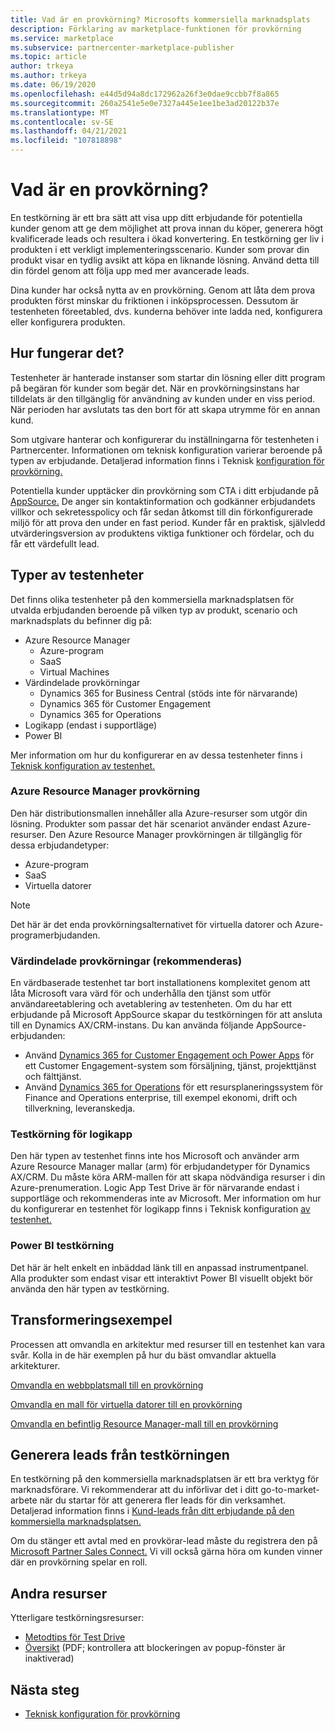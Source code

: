```yaml
---
title: Vad är en provkörning? Microsofts kommersiella marknadsplats
description: Förklaring av marketplace-funktionen för provkörning
ms.service: marketplace
ms.subservice: partnercenter-marketplace-publisher
ms.topic: article
author: trkeya
ms.author: trkeya
ms.date: 06/19/2020
ms.openlocfilehash: e44d5d94a8dc172962a26f3e0dae9ccbb7f8a865
ms.sourcegitcommit: 260a2541e5e0e7327a445e1ee1be3ad20122b37e
ms.translationtype: MT
ms.contentlocale: sv-SE
ms.lasthandoff: 04/21/2021
ms.locfileid: "107818898"
---
```

# <a name="what-is-a-test-drive"></a>Vad är en provkörning?

En testkörning är ett bra sätt att visa upp ditt erbjudande för potentiella kunder genom att ge dem möjlighet att prova innan du köper, generera högt kvalificerade leads och resultera i ökad konvertering. En testkörning ger liv i produkten i ett verkligt implementeringsscenario. Kunder som provar din produkt visar en tydlig avsikt att köpa en liknande lösning. Använd detta till din fördel genom att följa upp med mer avancerade leads.

Dina kunder har också nytta av en provkörning. Genom att låta dem prova produkten först minskar du friktionen i inköpsprocessen. Dessutom är testenheten föreetabled, dvs. kunderna behöver inte ladda ned, konfigurera eller konfigurera produkten.

## <a name="how-does-it-work"></a>Hur fungerar det?

Testenheter är hanterade instanser som startar din lösning eller ditt program på begäran för kunder som begär det. När en provkörningsinstans har tilldelats är den tillgänglig för användning av kunden under en viss period. När perioden har avslutats tas den bort för att skapa utrymme för en annan kund.

Som utgivare hanterar och konfigurerar du inställningarna för testenheten i Partnercenter. Informationen om teknisk konfiguration varierar beroende på typen av erbjudande. Detaljerad information finns i Teknisk [konfiguration för provkörning.](./test-drive-technical-configuration.md)

Potentiella kunder upptäcker din provkörning som CTA i ditt erbjudande på [AppSource.](https://appsource.microsoft.com/en-US/) De anger sin kontaktinformation och godkänner erbjudandets villkor och sekretesspolicy och får sedan åtkomst till din förkonfigurerade miljö för att prova den under en fast period. Kunder får en praktisk, självledd utvärderingsversion av produktens viktiga funktioner och fördelar, och du får ett värdefullt lead.

## <a name="types-of-test-drives"></a>Typer av testenheter

Det finns olika testenheter på den kommersiella marknadsplatsen för utvalda erbjudanden beroende på vilken typ av produkt, scenario och marknadsplats du befinner dig på:

- Azure Resource Manager
    - Azure-program
    - SaaS
    - Virtual Machines
- Värdindelade provkörningar
    - Dynamics 365 for Business Central (stöds inte för närvarande)
    - Dynamics 365 för Customer Engagement
    - Dynamics 365 for Operations
- Logikapp (endast i supportläge)
- Power BI

Mer information om hur du konfigurerar en av dessa testenheter finns i [Teknisk konfiguration av testenhet.](./test-drive-technical-configuration.md) 

### <a name="azure-resource-manager-test-drive"></a>Azure Resource Manager provkörning

Den här distributionsmallen innehåller alla Azure-resurser som utgör din lösning. Produkter som passar det här scenariot använder endast Azure-resurser. Den Azure Resource Manager provkörningen är tillgänglig för dessa erbjudandetyper: 

- Azure-program
- SaaS
- Virtuella datorer

>[!NOTE]
>Det här är det enda provkörningsalternativet för virtuella datorer och Azure-programerbjudanden.

### <a name="hosted-test-drive-recommended"></a>Värdindelade provkörningar (rekommenderas)

En värdbaserade testenhet tar bort installationens komplexitet genom att låta Microsoft vara värd för och underhålla den tjänst som utför användareetablering och avetablering av testenheten. Om du har ett erbjudande på Microsoft AppSource skapar du testkörningen för att ansluta till en Dynamics AX/CRM-instans. Du kan använda följande AppSource-erbjudanden:

- Använd [Dynamics 365 for Customer Engagement och Power Apps](dynamics-365-customer-engage-offer-setup.md) för ett Customer Engagement-system som försäljning, tjänst, projekttjänst och fälttjänst.
- Använd [Dynamics 365 for Operations](partner-center-portal/create-new-operations-offer.md) för ett resursplaneringssystem för Finance and Operations enterprise, till exempel ekonomi, drift och tillverkning, leveranskedja.

### <a name="logic-app-test-drive"></a>Testkörning för logikapp

Den här typen av testenhet finns inte hos Microsoft och använder arm Azure Resource Manager mallar (arm) för erbjudandetyper för Dynamics AX/CRM. Du måste köra ARM-mallen för att skapa nödvändiga resurser i din Azure-prenumeration. Logic App Test Drive är för närvarande endast i supportläge och rekommenderas inte av Microsoft. Mer information om hur du konfigurerar en testenhet för logikapp finns i Teknisk konfiguration [av testenhet.](./test-drive-technical-configuration.md)

### <a name="power-bi-test-drive"></a>Power BI testkörning

Det här är helt enkelt en inbäddad länk till en anpassad instrumentpanel. Alla produkter som endast visar ett interaktivt Power BI visuellt objekt bör använda den här typen av testkörning.

## <a name="transforming-examples"></a>Transformeringsexempel

Processen att omvandla en arkitektur med resurser till en testenhet kan vara svår. Kolla in de här exemplen på hur du bäst omvandlar aktuella arkitekturer.

[Omvandla en webbplatsmall till en provkörning](https://github.com/Azure/AzureTestDrive/wiki/Transforming-Website-Deployment-Template-for-Test-Drive)

[Omvandla en mall för virtuella datorer till en provkörning](https://github.com/Azure/AzureTestDrive/wiki/Transforming-Virtual-Machine-Deployment-Template-for-Test-Drive)

[Omvandla en befintlig Resource Manager-mall till en provkörning](https://github.com/Azure/AzureTestDrive/wiki/Deploying-Existing-Solutions)

## <a name="generate-leads-from-your-test-drive"></a>Generera leads från testkörningen

En testkörning på den kommersiella marknadsplatsen är ett bra verktyg för marknadsförare. Vi rekommenderar att du införlivar det i ditt go-to-market-arbete när du startar för att generera fler leads för din verksamhet. Detaljerad information finns i [Kund-leads från ditt erbjudande på den kommersiella marknadsplatsen.](https://github.com/MicrosoftDocs/azure-docs/blob/master/articles/marketplace/partner-center-portal/commercial-marketplace-get-customer-leads.md)

Om du stänger ett avtal med en provkörar-lead måste du registrera den på [Microsoft Partner Sales Connect.](https://support.microsoft.com/help/3155788/getting-started-with-microsoft-partner-sales-connect) Vi vill också gärna höra om kunden vinner där en provkörning spelar en roll.

## <a name="other-resources"></a>Andra resurser

Ytterligare testkörningsresurser:

- [Metodtips för Test Drive](https://github.com/Azure/AzureTestDrive/wiki/Test-Drive-Best-Practices)
- [Översikt](https://assetsprod.microsoft.com/mpn/azure-marketplace-appsource-test-drives.pdf) (PDF; kontrollera att blockeringen av popup-fönster är inaktiverad)

## <a name="next-step"></a>Nästa steg

- [Teknisk konfiguration för provkörning](test-drive-technical-configuration.md)